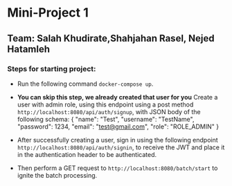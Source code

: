 # Mini-Project 1
## Team: Salah Khudirate,Shahjahan Rasel, Nejed Hatamleh

### Steps for starting project:
- Run the following command ``docker-compose up``.


- **You can skip this step, we already created that user for you**
  Create a user with admin role, using this endpoint using a post method ``http://localhost:8080/api/auth/signup``, with JSON body of the following schema: {
  "name": "Test",
  "username": "TestName",
  "password": 1234,
  "email": "test@gmail.com",
  "role": "ROLE_ADMIN"
  }


- After successfully creating a user, sign in using the following endpoint ``http://localhost:8080/api/auth/signin``, to receive the JWT and place it in the authentication header to be authenticated.



- Then perform a GET request to `` http://localhost:8080/batch/start `` to ignite the batch processing.

